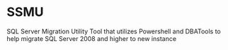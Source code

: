 # SSMU
SQL Server Migration Utility
Tool that utilizes Powershell and DBATools to help migrate SQL Server 2008 and higher to new instance
